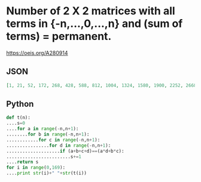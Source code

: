 # Number of 2 X 2 matrices with all terms in \{\-n,\.\.\.,0,\.\.\.,n\} and \(sum of terms\) \= permanent\.
https://oeis.org/A280914
## JSON
```JSON
[1, 21, 52, 172, 268, 428, 588, 812, 1004, 1324, 1580, 1900, 2252, 2668, 2988, 3532, 3916, 4460, 5004, 5548, 6028, 6764, 7308, 8044, 8716, 9548, 10156, 11116, 11852, 12620, 13548, 14444, 15244, 16524, 17228, 18380, 19340, 20588, 21548]
```
## Python
```Python
def t(n):
....s=0
....for a in range(-n,n+1):
........for b in range(-n,n+1):
............for c in range(-n,n+1):
................for d in range(-n,n+1):
....................if (a+b+c+d)==(a*d+b*c):
........................s+=1
....return s
for i in range(0,169):
....print str(i)+" "+str(t(i))
```
